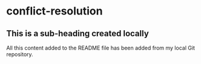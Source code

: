# conflict-resolution

## This is a sub-heading created locally

All this content added to the README file has been added from my local Git repository.